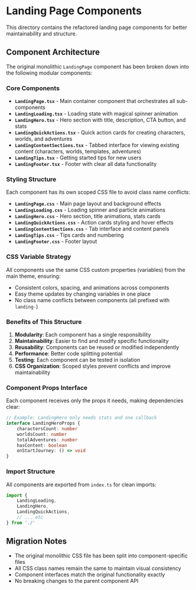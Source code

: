 # Landing Page Components

This directory contains the refactored landing page components for better maintainability and structure.

## Component Architecture

The original monolithic `LandingPage` component has been broken down into the following modular components:

### Core Components

- **`LandingPage.tsx`** - Main container component that orchestrates all sub-components
- **`LandingLoading.tsx`** - Loading state with magical spinner animation
- **`LandingHero.tsx`** - Hero section with title, description, CTA button, and stats
- **`LandingQuickActions.tsx`** - Quick action cards for creating characters, worlds, and adventures
- **`LandingContentSections.tsx`** - Tabbed interface for viewing existing content (characters, worlds, templates, adventures)
- **`LandingTips.tsx`** - Getting started tips for new users
- **`LandingFooter.tsx`** - Footer with clear all data functionality

### Styling Structure

Each component has its own scoped CSS file to avoid class name conflicts:

- **`LandingPage.css`** - Main page layout and background effects
- **`LandingLoading.css`** - Loading spinner and particle animations
- **`LandingHero.css`** - Hero section, title animations, stats cards
- **`LandingQuickActions.css`** - Action cards styling and hover effects
- **`LandingContentSections.css`** - Tab interface and content panels
- **`LandingTips.css`** - Tips cards and numbering
- **`LandingFooter.css`** - Footer layout

### CSS Variable Strategy

All components use the same CSS custom properties (variables) from the main theme, ensuring:
- Consistent colors, spacing, and animations across components
- Easy theme updates by changing variables in one place
- No class name conflicts between components (all prefixed with `landing-`)

### Benefits of This Structure

1. **Modularity**: Each component has a single responsibility
2. **Maintainability**: Easier to find and modify specific functionality
3. **Reusability**: Components can be reused or modified independently
4. **Performance**: Better code splitting potential
5. **Testing**: Each component can be tested in isolation
6. **CSS Organization**: Scoped styles prevent conflicts and improve maintainability

### Component Props Interface

Each component receives only the props it needs, making dependencies clear:

```typescript
// Example: LandingHero only needs stats and one callback
interface LandingHeroProps {
    charactersCount: number
    worldsCount: number
    totalAdventures: number
    hasContent: boolean
    onStartJourney: () => void
}
```

### Import Structure

All components are exported from `index.ts` for clean imports:

```typescript
import { 
    LandingLoading, 
    LandingHero, 
    LandingQuickActions,
    // ... etc
} from './'
```

## Migration Notes

- The original monolithic CSS file has been split into component-specific files
- All CSS class names remain the same to maintain visual consistency
- Component interfaces match the original functionality exactly
- No breaking changes to the parent component API 
